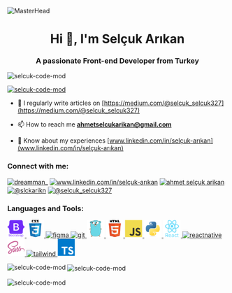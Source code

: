 ![MasterHead](https://camo.githubusercontent.com/378e02d1755ccebf164a6c6e958d49815314db4d3c70c7e72e0afceb2f8b5fa9/68747470733a2f2f69302e77702e636f6d2f706c6f70646f2e636f6d2f77702d636f6e74656e742f75706c6f6164732f323032312f31302f5765622d446576656c6f706d656e742d53616e2d4672616e636973636f2d312e6a7065673f773d313134302673736c3d31)

<h1 align="center">Hi 👋, I'm Selçuk Arıkan</h1>
<h3 align="center">A passionate Front-end Developer from Turkey</h3>

<p align="left"> <img src="https://komarev.com/ghpvc/?username=selcuk-code-mod&label=Profile%20views&color=0e75b6&style=flat" alt="selcuk-code-mod" /> </p>

<p align="left"> <a href="https://github.com/ryo-ma/github-profile-trophy"><img src="https://github-profile-trophy.vercel.app/?username=selcuk-code-mod" alt="selcuk-code-mod" /></a> </p>

- 📝 I regularly write articles on [https://medium.com/@selcuk_selcuk327](https://medium.com/@selcuk_selcuk327)

- 📫 How to reach me **ahmetselcukarikan@gmail.com**

- 📄 Know about my experiences [www.linkedin.com/in/selçuk-arıkan](www.linkedin.com/in/selçuk-arıkan)

<h3 align="left">Connect with me:</h3>
<p align="left">
<a href="https://twitter.com/dreamman_" target="blank"><img align="center" src="https://raw.githubusercontent.com/rahuldkjain/github-profile-readme-generator/master/src/images/icons/Social/twitter.svg" alt="dreamman_" height="30" width="40" /></a>
<a href="https://linkedin.com/in/www.linkedin.com/in/selçuk-arıkan" target="blank"><img align="center" src="https://raw.githubusercontent.com/rahuldkjain/github-profile-readme-generator/master/src/images/icons/Social/linked-in-alt.svg" alt="www.linkedin.com/in/selçuk-arıkan" height="30" width="40" /></a>
<a href="https://fb.com/ahmet selçuk arikan" target="blank"><img align="center" src="https://raw.githubusercontent.com/rahuldkjain/github-profile-readme-generator/master/src/images/icons/Social/facebook.svg" alt="ahmet selçuk arikan" height="30" width="40" /></a>
<a href="https://instagram.com/@slckarikn" target="blank"><img align="center" src="https://raw.githubusercontent.com/rahuldkjain/github-profile-readme-generator/master/src/images/icons/Social/instagram.svg" alt="@slckarikn" height="30" width="40" /></a>
<a href="https://medium.com/@selcuk_selcuk327" target="blank"><img align="center" src="https://raw.githubusercontent.com/rahuldkjain/github-profile-readme-generator/master/src/images/icons/Social/medium.svg" alt="@selcuk_selcuk327" height="30" width="40" /></a>
</p>

<h3 align="left">Languages and Tools:</h3>
<p align="left"> <a href="https://getbootstrap.com" target="_blank" rel="noreferrer"> <img src="https://raw.githubusercontent.com/devicons/devicon/master/icons/bootstrap/bootstrap-plain-wordmark.svg" alt="bootstrap" width="40" height="40"/> </a> <a href="https://www.w3schools.com/css/" target="_blank" rel="noreferrer"> <img src="https://raw.githubusercontent.com/devicons/devicon/master/icons/css3/css3-original-wordmark.svg" alt="css3" width="40" height="40"/> </a> <a href="https://www.figma.com/" target="_blank" rel="noreferrer"> <img src="https://www.vectorlogo.zone/logos/figma/figma-icon.svg" alt="figma" width="40" height="40"/> </a> <a href="https://git-scm.com/" target="_blank" rel="noreferrer"> <img src="https://www.vectorlogo.zone/logos/git-scm/git-scm-icon.svg" alt="git" width="40" height="40"/> </a> <a href="https://golang.org" target="_blank" rel="noreferrer"> <img src="https://raw.githubusercontent.com/devicons/devicon/master/icons/go/go-original.svg" alt="go" width="40" height="40"/> </a> <a href="https://www.w3.org/html/" target="_blank" rel="noreferrer"> <img src="https://raw.githubusercontent.com/devicons/devicon/master/icons/html5/html5-original-wordmark.svg" alt="html5" width="40" height="40"/> </a> <a href="https://developer.mozilla.org/en-US/docs/Web/JavaScript" target="_blank" rel="noreferrer"> <img src="https://raw.githubusercontent.com/devicons/devicon/master/icons/javascript/javascript-original.svg" alt="javascript" width="40" height="40"/> </a> <a href="https://www.python.org" target="_blank" rel="noreferrer"> <img src="https://raw.githubusercontent.com/devicons/devicon/master/icons/python/python-original.svg" alt="python" width="40" height="40"/> </a> <a href="https://reactjs.org/" target="_blank" rel="noreferrer"> <img src="https://raw.githubusercontent.com/devicons/devicon/master/icons/react/react-original-wordmark.svg" alt="react" width="40" height="40"/> </a> <a href="https://reactnative.dev/" target="_blank" rel="noreferrer"> <img src="https://reactnative.dev/img/header_logo.svg" alt="reactnative" width="40" height="40"/> </a> <a href="https://sass-lang.com" target="_blank" rel="noreferrer"> <img src="https://raw.githubusercontent.com/devicons/devicon/master/icons/sass/sass-original.svg" alt="sass" width="40" height="40"/> </a> <a href="https://tailwindcss.com/" target="_blank" rel="noreferrer"> <img src="https://www.vectorlogo.zone/logos/tailwindcss/tailwindcss-icon.svg" alt="tailwind" width="40" height="40"/> </a> <a href="https://www.typescriptlang.org/" target="_blank" rel="noreferrer"> <img src="https://raw.githubusercontent.com/devicons/devicon/master/icons/typescript/typescript-original.svg" alt="typescript" width="40" height="40"/> </a> </p>

<p><img align="left" src="https://github-readme-stats.vercel.app/api/top-langs?username=selcuk-code-mod&show_icons=true&locale=en&layout=compact" alt="selcuk-code-mod" /></p>

<p>&nbsp;<img align="center" src="https://github-readme-stats.vercel.app/api?username=selcuk-code-mod&show_icons=true&locale=en" alt="selcuk-code-mod" /></p>

<p><img align="center" src="https://github-readme-streak-stats.herokuapp.com/?user=selcuk-code-mod&" alt="selcuk-code-mod" /></p>
